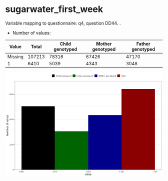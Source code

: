 # sugarwater_first_week
Variable mapping to questionnaire: q4, question DD44.
.
- Number of values:

| Value | Total | Child genotyped | Mother genotyped | Father genotyped |
| ----- | ----- | --------------- | ---------------- | ---------------- |
| Missing | 107213 | 78316 | 67426 | 47170 |
| 1 | 6410 | 5039 | 4343 |3048 |



![](sugarwater_first_week_n.png)




